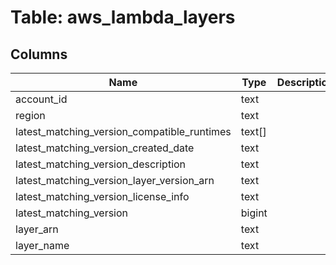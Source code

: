 
# Table: aws_lambda_layers

## Columns
| Name        | Type           | Description  |
| ------------- | ------------- | -----  |
|account_id|text||
|region|text||
|latest_matching_version_compatible_runtimes|text[]||
|latest_matching_version_created_date|text||
|latest_matching_version_description|text||
|latest_matching_version_layer_version_arn|text||
|latest_matching_version_license_info|text||
|latest_matching_version|bigint||
|layer_arn|text||
|layer_name|text||
